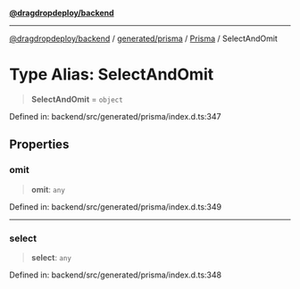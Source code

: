 [**@dragdropdeploy/backend**](../../../../../README.md)

***

[@dragdropdeploy/backend](../../../../../README.md) / [generated/prisma](../../../README.md) / [Prisma](../README.md) / SelectAndOmit

# Type Alias: SelectAndOmit

> **SelectAndOmit** = `object`

Defined in: backend/src/generated/prisma/index.d.ts:347

## Properties

### omit

> **omit**: `any`

Defined in: backend/src/generated/prisma/index.d.ts:349

***

### select

> **select**: `any`

Defined in: backend/src/generated/prisma/index.d.ts:348
